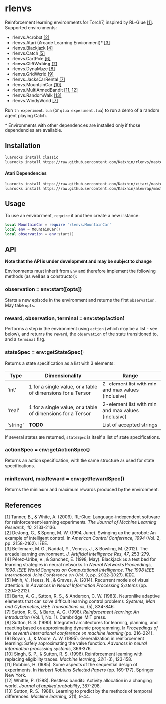 # rlenvs

Reinforcement learning environments for Torch7, inspired by RL-Glue [[1]](#references). Supported environments:

- rlenvs.Acrobot [[2]](#references)
- rlenvs.Atari (Arcade Learning Environment)\* [[3]](#references)
- rlenvs.Blackjack [[4]](#references)
- rlenvs.Catch [[5]](#references)
- rlenvs.CartPole [[6]](#references)
- rlenvs.CliffWalking [[7]](#references)
- rlenvs.DynaMaze [[8]](#references)
- rlenvs.GridWorld [[9]](#references)
- rlenvs.JacksCarRental [[7]](#references)
- rlenvs.MountainCar [[10]](#references)
- rlenvs.MultiArmedBandit [[11, 12]](#references)
- rlenvs.RandomWalk [[13]](#references)
- rlenvs.WindyWorld [[7]](#references)

Run `th experiment.lua` (or `qlua experiment.lua`) to run a demo of a random agent playing Catch.

\* Environments with other dependencies are installed only if those dependencies are available.

## Installation

```sh
luarocks install classic
luarocks install https://raw.githubusercontent.com/Kaixhin/rlenvs/master/rocks/rlenvs-scm-1.rockspec
```

#### Atari Dependencies
```sh
luarocks install https://raw.githubusercontent.com/Kaixhin/xitari/master/xitari-0-0.rockspec
luarocks install https://raw.githubusercontent.com/Kaixhin/alewrap/master/alewrap-0-0.rockspec
```

## Usage

To use an environment, `require` it and then create a new instance:

```lua
local MountainCar = require 'rlenvs.MountainCar'
local env = MountainCar()
local observation = env:start()
```

## API

**Note that the API is under development and may be subject to change**

Environments must inherit from `Env` and therefore implement the following methods (as well as a constructor):

### observation = env:start([opts])

Starts a new episode in the environment and returns the first `observation`. May take `opts`.

### reward, observation, terminal = env:step(action)

Performs a step in the environment using `action` (which may be a list - see below), and returns the `reward`, the `observation` of the state transitioned to, and a `terminal` flag.

### stateSpec = env:getStateSpec()

Returns a state specification as a list with 3 elements:

| Type     | Dimensionality                                              | Range                                              |
|----------|-------------------------------------------------------------|----------------------------------------------------|
| 'int'    | 1 for a single value, or a table of dimensions for a Tensor | 2-element list with min and max values (inclusive) |
| 'real'   | 1 for a single value, or a table of dimensions for a Tensor | 2-element list with min and max values (inclusive) |
| 'string' | **TODO**                                                    | List of accepted strings                           |

If several states are returned, `stateSpec` is itself a list of state specifications.

### actionSpec = env:getActionSpec()

Returns an action specification, with the same structure as used for state specifications.

### minReward, maxReward = env:getRewardSpec()

Returns the minimum and maximum rewards produced by the environment.

## References

[1] Tanner, B., & White, A. (2009). RL-Glue: Language-independent software for reinforcement-learning experiments. *The Journal of Machine Learning Research, 10*, 2133-2136.  
[2] DeJong, G., & Spong, M. W. (1994, June). Swinging up the acrobot: An example of intelligent control. In *American Control Conference, 1994* (Vol. 2, pp. 2158-2162). IEEE.  
[3] Bellemare, M. G., Naddaf, Y., Veness, J., & Bowling, M. (2012). The arcade learning environment. *J. Artificial Intelligence Res, 47*, 253-279.  
[4] Pérez-Uribe, A., & Sanchez, E. (1998, May). Blackjack as a test bed for learning strategies in neural networks. In *Neural Networks Proceedings, 1998. IEEE World Congress on Computational Intelligence. The 1998 IEEE International Joint Conference on* (Vol. 3, pp. 2022-2027). IEEE.  
[5] Mnih, V., Heess, N., & Graves, A. (2014). Recurrent models of visual attention. In *Advances in Neural Information Processing Systems* (pp. 2204-2212).  
[6] Barto, A. G., Sutton, R. S., & Anderson, C. W. (1983). Neuronlike adaptive elements that can solve difficult learning control problems. *Systems, Man and Cybernetics, IEEE Transactions on*, (5), 834-846.  
[7] Sutton, R. S., & Barto, A. G. (1998). *Reinforcement learning: An introduction* (Vol. 1, No. 1). Cambridge: MIT press.  
[8] Sutton, R. S. (1990). Integrated architectures for learning, planning, and reacting based on approximating dynamic programming. In *Proceedings of the seventh international conference on machine learning* (pp. 216-224).  
[9] Boyan, J., & Moore, A. W. (1995). Generalization in reinforcement learning: Safely approximating the value function. *Advances in neural information processing systems*, 369-376.  
[10] Singh, S. P., & Sutton, R. S. (1996). Reinforcement learning with replacing eligibility traces. *Machine learning, 22*(1-3), 123-158.  
[11] Robbins, H. (1985). Some aspects of the sequential design of experiments. In *Herbert Robbins Selected Papers* (pp. 169-177). Springer New York.  
[12] Whittle, P. (1988). Restless bandits: Activity allocation in a changing world. *Journal of applied probability*, 287-298.  
[13] Sutton, R. S. (1988). Learning to predict by the methods of temporal differences. *Machine learning, 3*(1), 9-44.  
